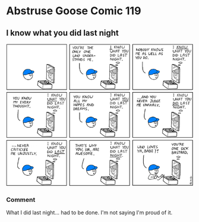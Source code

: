 # Abstruse Goose Comic 119
## I know what you did last night

![image](comics/i_know_what_you_did_last_night.png)
### Comment
What I did last night... had to be done. I'm not saying I'm proud of it.

